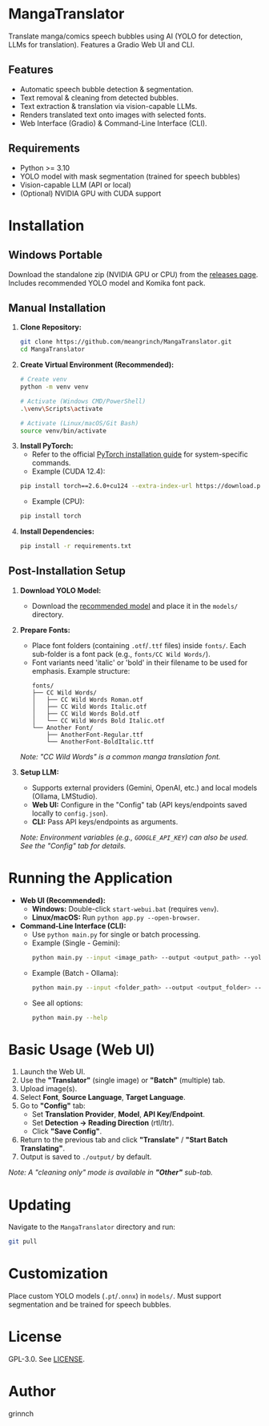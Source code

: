 # MangaTranslator

Translate manga/comics speech bubbles using AI (YOLO for detection, LLMs for translation). Features a Gradio Web UI and CLI.

## Features

*   Automatic speech bubble detection &amp; segmentation.
*   Text removal &amp; cleaning from detected bubbles.
*   Text extraction &amp; translation via vision-capable LLMs.
*   Renders translated text onto images with selected fonts.
*   Web Interface (Gradio) &amp; Command-Line Interface (CLI).

## Requirements

*   Python >= 3.10
*   YOLO model with mask segmentation (trained for speech bubbles)
*   Vision-capable LLM (API or local)
*   (Optional) NVIDIA GPU with CUDA support

# Installation

## Windows Portable

Download the standalone zip (NVIDIA GPU or CPU) from the [releases page](https://github.com/meangrinch/MangaTranslator/releases). Includes recommended YOLO model and Komika font pack.

## Manual Installation

1.  **Clone Repository:**
    ```bash
    git clone https://github.com/meangrinch/MangaTranslator.git
    cd MangaTranslator
    ```
2.  **Create Virtual Environment (Recommended):**
    ```bash
    # Create venv
    python -m venv venv
    
    # Activate (Windows CMD/PowerShell)
    .\venv\Scripts\activate
    
    # Activate (Linux/macOS/Git Bash)
    source venv/bin/activate
    ```
3.  **Install PyTorch:**
    *   Refer to the official [PyTorch installation guide](https://pytorch.org/get-started/locally/) for system-specific commands.
    *   Example (CUDA 12.4): 
    ```bash
    pip install torch==2.6.0+cu124 --extra-index-url https://download.pytorch.org/whl/cu124
    ```
    * Example (CPU):
    ```bash
    pip install torch
     ```
4.  **Install Dependencies:**
    ```bash
    pip install -r requirements.txt
    ```

## Post-Installation Setup

1.  **Download YOLO Model:**
    *   Download the [recommended model](https://huggingface.co/kitsumed/yolov8m_seg-speech-bubble/resolve/main/model.pt) and place it in the `models/` directory.
2.  **Prepare Fonts:**
    *   Place font folders (containing `.otf`/`.ttf` files) inside `fonts/`. Each sub-folder is a font pack (e.g., `fonts/CC Wild Words/`).
    *   Font variants need 'italic' or 'bold' in their filename to be used for emphasis. Example structure:
        ```
        fonts/
        ├── CC Wild Words/
        │   ├── CC Wild Words Roman.otf
        │   ├── CC Wild Words Italic.otf
        │   ├── CC Wild Words Bold.otf
        │   └── CC Wild Words Bold Italic.otf
        └── Another Font/
            ├── AnotherFont-Regular.ttf
            └── AnotherFont-BoldItalic.ttf
        ```
    *Note: "CC Wild Words" is a common manga translation font.*
3.  **Setup LLM:**
    *   Supports external providers (Gemini, OpenAI, etc.) and local models (Ollama, LMStudio).
    *   **Web UI:** Configure in the "Config" tab (API keys/endpoints saved locally to `config.json`).
    *   **CLI:** Pass API keys/endpoints as arguments.
    
    *Note: Environment variables (e.g., `GOOGLE_API_KEY`) can also be used. See the "Config" tab for details.*

# Running the Application

*   **Web UI (Recommended):**
    *   **Windows:** Double-click `start-webui.bat` (requires `venv`).
    *   **Linux/macOS:** Run `python app.py --open-browser`.
*   **Command-Line Interface (CLI):**
    *   Use `python main.py` for single or batch processing.
    *   Example (Single - Gemini): 
        ```bash
        python main.py --input <image_path> --output <output_path> --yolo-model <model_path> --provider Gemini --gemini-api-key <key> --font-dir <font_path>
        ```
    *   Example (Batch - Ollama): 
        ```bash
        python main.py --input <folder_path> --output <output_folder> --batch --yolo-model <model_path> --provider OpenAI-compatible --openai-compatible-url <url>` --font-dir <font_path>
        ```
    *   See all options: 
        ```bash
        python main.py --help
        ```

# Basic Usage (Web UI)

1.  Launch the Web UI.
2.  Use the **"Translator"** (single image) or **"Batch"** (multiple) tab.
3.  Upload image(s).
4.  Select **Font**, **Source Language**, **Target Language**.
5.  Go to **"Config"** tab:
    *   Set **Translation Provider**, **Model**, **API Key/Endpoint**.
    *   Set **Detection -> Reading Direction** (rtl/ltr).
    *   Click **"Save Config"**.
6.  Return to the previous tab and click **"Translate"** / **"Start Batch Translating"**.
7.  Output is saved to `./output/` by default.

*Note: A "cleaning only" mode is available in **"Other"** sub-tab.*

# Updating

Navigate to the `MangaTranslator` directory and run:
```bash
git pull
```

# Customization

Place custom YOLO models (`.pt`/`.onnx`) in `models/`. Must support segmentation and be trained for speech bubbles.

# License

GPL-3.0. See [LICENSE](https://github.com/meangrinch/MangaTranslator/blob/main/LICENSE).

# Author

grinnch